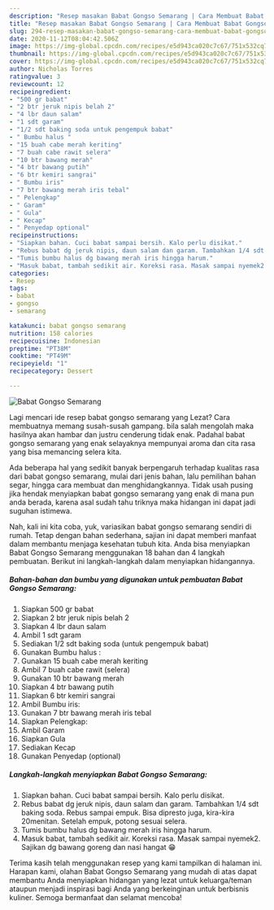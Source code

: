 ```yaml
---
description: "Resep masakan Babat Gongso Semarang | Cara Membuat Babat Gongso Semarang Yang Lezat"
title: "Resep masakan Babat Gongso Semarang | Cara Membuat Babat Gongso Semarang Yang Lezat"
slug: 294-resep-masakan-babat-gongso-semarang-cara-membuat-babat-gongso-semarang-yang-lezat
date: 2020-11-12T08:04:42.506Z
image: https://img-global.cpcdn.com/recipes/e5d943ca020c7c67/751x532cq70/babat-gongso-semarang-foto-resep-utama.jpg
thumbnail: https://img-global.cpcdn.com/recipes/e5d943ca020c7c67/751x532cq70/babat-gongso-semarang-foto-resep-utama.jpg
cover: https://img-global.cpcdn.com/recipes/e5d943ca020c7c67/751x532cq70/babat-gongso-semarang-foto-resep-utama.jpg
author: Nicholas Torres
ratingvalue: 3
reviewcount: 12
recipeingredient:
- "500 gr babat"
- "2 btr jeruk nipis belah 2"
- "4 lbr daun salam"
- "1 sdt garam"
- "1/2 sdt baking soda untuk pengempuk babat"
- " Bumbu halus "
- "15 buah cabe merah keriting"
- "7 buah cabe rawit selera"
- "10 btr bawang merah"
- "4 btr bawang putih"
- "6 btr kemiri sangrai"
- " Bumbu iris"
- "7 btr bawang merah iris tebal"
- " Pelengkap"
- " Garam"
- " Gula"
- " Kecap"
- " Penyedap optional"
recipeinstructions:
- "Siapkan bahan. Cuci babat sampai bersih. Kalo perlu disikat."
- "Rebus babat dg jeruk nipis, daun salam dan garam. Tambahkan 1/4 sdt baking soda. Rebus sampai empuk. Bisa dipresto juga, kira-kira 20menitan. Setelah empuk, potong sesuai selera."
- "Tumis bumbu halus dg bawang merah iris hingga harum."
- "Masuk babat, tambah sedikit air. Koreksi rasa. Masak sampai nyemek2. Sajikan dg bawang goreng dan nasi hangat 😁"
categories:
- Resep
tags:
- babat
- gongso
- semarang

katakunci: babat gongso semarang 
nutrition: 158 calories
recipecuisine: Indonesian
preptime: "PT38M"
cooktime: "PT49M"
recipeyield: "1"
recipecategory: Dessert

---
```



![Babat Gongso Semarang](https://img-global.cpcdn.com/recipes/e5d943ca020c7c67/751x532cq70/babat-gongso-semarang-foto-resep-utama.jpg)

Lagi mencari ide resep babat gongso semarang yang Lezat? Cara membuatnya memang susah-susah gampang. bila salah mengolah maka hasilnya akan hambar dan justru cenderung tidak enak. Padahal babat gongso semarang yang enak selayaknya mempunyai aroma dan cita rasa yang bisa memancing selera kita.

Ada beberapa hal yang sedikit banyak berpengaruh terhadap kualitas rasa dari babat gongso semarang, mulai dari jenis bahan, lalu pemilihan bahan segar, hingga cara membuat dan menghidangkannya. Tidak usah pusing jika hendak menyiapkan babat gongso semarang yang enak di mana pun anda berada, karena asal sudah tahu triknya maka hidangan ini dapat jadi suguhan istimewa.




Nah, kali ini kita coba, yuk, variasikan babat gongso semarang sendiri di rumah. Tetap dengan bahan sederhana, sajian ini dapat memberi manfaat dalam membantu menjaga kesehatan tubuh kita. Anda bisa menyiapkan Babat Gongso Semarang menggunakan 18 bahan dan 4 langkah pembuatan. Berikut ini langkah-langkah dalam menyiapkan hidangannya.

<!--inarticleads1-->

##### Bahan-bahan dan bumbu yang digunakan untuk pembuatan Babat Gongso Semarang:

1. Siapkan 500 gr babat
1. Siapkan 2 btr jeruk nipis belah 2
1. Siapkan 4 lbr daun salam
1. Ambil 1 sdt garam
1. Sediakan 1/2 sdt baking soda (untuk pengempuk babat)
1. Gunakan  Bumbu halus :
1. Gunakan 15 buah cabe merah keriting
1. Ambil 7 buah cabe rawit (selera)
1. Gunakan 10 btr bawang merah
1. Siapkan 4 btr bawang putih
1. Siapkan 6 btr kemiri sangrai
1. Ambil  Bumbu iris:
1. Gunakan 7 btr bawang merah iris tebal
1. Siapkan  Pelengkap:
1. Ambil  Garam
1. Siapkan  Gula
1. Sediakan  Kecap
1. Gunakan  Penyedap (optional)




<!--inarticleads2-->

##### Langkah-langkah menyiapkan Babat Gongso Semarang:

1. Siapkan bahan. Cuci babat sampai bersih. Kalo perlu disikat.
1. Rebus babat dg jeruk nipis, daun salam dan garam. Tambahkan 1/4 sdt baking soda. Rebus sampai empuk. Bisa dipresto juga, kira-kira 20menitan. Setelah empuk, potong sesuai selera.
1. Tumis bumbu halus dg bawang merah iris hingga harum.
1. Masuk babat, tambah sedikit air. Koreksi rasa. Masak sampai nyemek2. Sajikan dg bawang goreng dan nasi hangat 😁




Terima kasih telah menggunakan resep yang kami tampilkan di halaman ini. Harapan kami, olahan Babat Gongso Semarang yang mudah di atas dapat membantu Anda menyiapkan hidangan yang lezat untuk keluarga/teman ataupun menjadi inspirasi bagi Anda yang berkeinginan untuk berbisnis kuliner. Semoga bermanfaat dan selamat mencoba!
